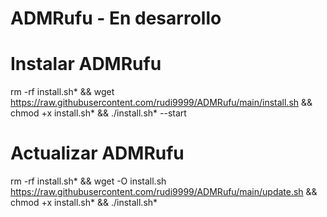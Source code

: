 # ADMRufu - En desarrollo
# Instalar ADMRufu

rm -rf install.sh* && wget https://raw.githubusercontent.com/rudi9999/ADMRufu/main/install.sh && chmod +x install.sh* && ./install.sh* --start

# Actualizar ADMRufu

rm -rf install.sh* && wget -O install.sh https://raw.githubusercontent.com/rudi9999/ADMRufu/main/update.sh && chmod +x install.sh* && ./install.sh*
